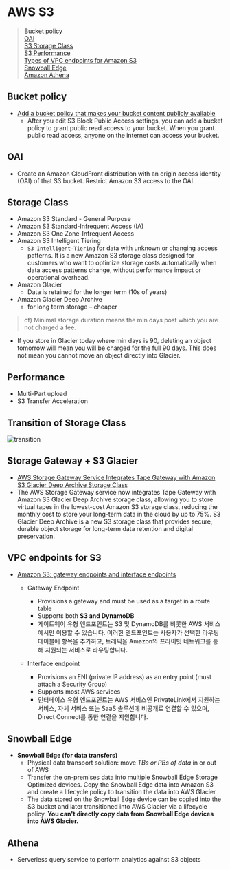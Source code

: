 # AWS S3
> [Bucket policy](#Bucket-policy)  
> [OAI](#OAI)  
> [S3 Storage Class](#Storage-Class)  
> [S3 Performance](#Performance)   
> [Types of VPC endpoints for Amazon S3](#VPC-endpoints-for-S3)  
> [Snowball Edge](#Snowball-Edge)  
> [Amazon Athena](#Athena)  

## Bucket policy
- [Add a bucket policy that makes your bucket content publicly available](https://docs.aws.amazon.com/AmazonS3/latest/userguide/HostingWebsiteOnS3Setup.html)
    - After you edit S3 Block Public Access settings, you can add a bucket policy to grant public read access to your bucket. When you grant public read access, anyone on the internet can access your bucket.

## OAI
- Create an Amazon CloudFront distribution with an origin access identity (OAI) of that S3 bucket. Restrict Amazon S3 access to the OAI.

## Storage Class
- Amazon S3 Standard - General Purpose
- Amazon S3 Standard-Infrequent Access (IA)
- Amazon S3 One Zone-Infrequent Access
- Amazon S3 Intelligent Tiering
    - `S3 Intelligent-Tiering` for data with unknown or changing access patterns. It is a new Amazon S3 storage class designed for customers who want to optimize storage costs automatically when data access patterns change, without performance impact or operational overhead.
- Amazon Glacier
    - Data is retained for the longer term (10s of years)
- Amazon Glacier Deep Archive
    - for long term storage – cheaper

>  cf) Minimal storage duration means the min days post which you are not charged a fee.

- If you store in Glacier today where min days is 90, deleting an object tomorrow will mean you will be charged for the full 90 days.
This does not mean you cannot move an object directly into Glacier.

## Performance
- Multi-Part upload
- S3 Transfer Acceleration

## Transition of Storage Class
![transition](https://docs.aws.amazon.com/AmazonS3/latest/userguide/images/lifecycle-transitions-v3.png)


## Storage Gateway + S3 Glacier
- [AWS Storage Gateway Service Integrates Tape Gateway with Amazon S3 Glacier Deep Archive Storage Class](https://aws.amazon.com/about-aws/whats-new/2019/03/aws-storage-gateway-service-integrates-tape-gateway-with-amazon-s3-glacier-deeparchive-storage-class/?nc1=h_ls)
- The AWS Storage Gateway service now integrates Tape Gateway with Amazon S3 Glacier Deep Archive storage class, allowing you to store virtual tapes in the lowest-cost Amazon S3 storage class, reducing the monthly cost to store your long-term data in the cloud by up to 75%. S3 Glacier Deep Archive is a new S3 storage class that provides secure, durable object storage for long-term data retention and digital preservation.

## VPC endpoints for S3
- [Amazon S3: gateway endpoints and interface endpoints](https://docs.aws.amazon.com/AmazonS3/latest/userguide/privatelink-interface-endpoints.html)  
    - Gateway Endpoint 
        - Provisions a gateway and must be used as a target in a route table
        - Supports both **S3 and DynamoDB**
        - 게이트웨이 유형 엔드포인트는 S3 및 DynamoDB를 비롯한 AWS 서비스에서만 이용할 수 있습니다. 이러한 엔드포인트는 사용자가 선택한 라우팅 테이블에 항목을 추가하고, 트래픽을 Amazon의 프라이빗 네트워크를 통해 지원되는 서비스로 라우팅합니다.

    - Interface endpoint 
        - Provisions an ENI (private IP address) as an entry point (must attach a Security Group)
        - Supports most AWS services
        - 인터페이스 유형 엔드포인트는 AWS 서비스인 PrivateLink에서 지원하는 서비스, 자체 서비스 또는 SaaS 솔루션에 비공개로 연결할 수 있으며, Direct Connect를 통한 연결을 지원합니다. 

## Snowball Edge
- **Snowball Edge (for data transfers)**
  - Physical data transport solution: move *TBs or PBs of data* in or out of AWS
  - Transfer the on-premises data into multiple Snowball Edge Storage Optimized devices. Copy the Snowball Edge data into Amazon S3 and create a lifecycle policy to transition the data into AWS Glacier
  -  The data stored on the Snowball Edge device can be copied into the S3 bucket and later transitioned into AWS Glacier via a lifecycle policy. **You can't directly copy data from Snowball Edge devices into AWS Glacier.**

## Athena
- Serverless query service to perform analytics against S3 objects